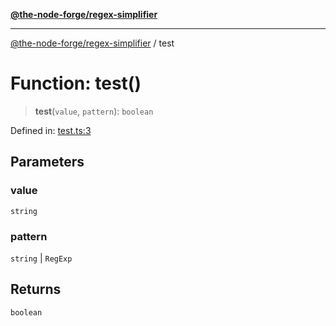 [**@the-node-forge/regex-simplifier**](../README.md)

***

[@the-node-forge/regex-simplifier](../globals.md) / test

# Function: test()

> **test**(`value`, `pattern`): `boolean`

Defined in: [test.ts:3](https://github.com/The-Node-Forge/regex-simplifier/blob/3f7b08bd95f2a312f0339c9df8f9ec45c2d1bdc8/src/test.ts#L3)

## Parameters

### value

`string`

### pattern

`string` | `RegExp`

## Returns

`boolean`
